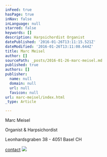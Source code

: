 ```yaml
---
inFeed: true
hasPage: true
inNav: false
inLanguage: null
starred: false
keywords: []
description: Harpsichordist Organist
datePublished: '2016-01-26T13:11:15.521Z'
dateModified: '2016-01-26T13:11:08.644Z'
title: Marc Meisel
author: []
sourcePath: _posts/2016-01-26-marc-meisel.md
published: true
authors: []
publisher:
  name: null
  domain: null
  url: null
  favicon: null
url: marc-meisel/index.html
_type: Article

---
```

Marc Meisel 

Organist & Harpsichordist

Leonhardsgraben 38 - 4051 Basel CH

[contact][0]
![](https://the-grid-user-content.s3-us-west-2.amazonaws.com/aa9ba392-d772-4b91-a36d-5c9438c43361.JPG)

[0]: mailto:marcmeisel@gmail.com
